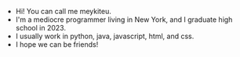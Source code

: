 - Hi! You can call me meykiteu. 
- I'm a mediocre programmer living in New York, and I graduate high school in 2023. 
- I usually work in python, java, javascript, html, and css.
- I hope we can be friends!
